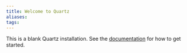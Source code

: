 ```yaml
---
title: Welcome to Quartz
aliases: 
tags:
---
```


This is a blank Quartz installation.
See the [documentation](https://quartz.jzhao.xyz) for how to get started.
